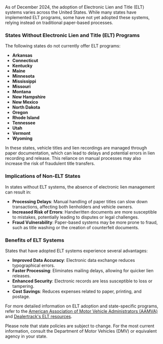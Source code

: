 As of December 2024, the adoption of Electronic Lien and Title (ELT) systems varies across the United States. While many states have implemented ELT programs, some have not yet adopted these systems, relying instead on traditional paper-based processes.

### **States Without Electronic Lien and Title (ELT) Programs**

The following states do not currently offer ELT programs:

- **Arkansas**
- **Connecticut**
- **Kentucky**
- **Maine**
- **Minnesota**
- **Mississippi**
- **Missouri**
- **Montana**
- **New Hampshire**
- **New Mexico**
- **North Dakota**
- **Oregon**
- **Rhode Island**
- **Tennessee**
- **Utah**
- **Vermont**
- **Wyoming**

In these states, vehicle titles and lien recordings are managed through paper documentation, which can lead to delays and potential errors in lien recording and release. This reliance on manual processes may also increase the risk of fraudulent title transfers.

### **Implications of Non-ELT States**

In states without ELT systems, the absence of electronic lien management can result in:

- **Processing Delays**: Manual handling of paper titles can slow down transactions, affecting both lienholders and vehicle owners.
- **Increased Risk of Errors**: Handwritten documents are more susceptible to mistakes, potentially leading to disputes or legal challenges.
- **Fraud Vulnerability**: Paper-based systems may be more prone to fraud, such as title washing or the creation of counterfeit documents.

### **Benefits of ELT Systems**

States that have adopted ELT systems experience several advantages:

- **Improved Data Accuracy**: Electronic data exchange reduces typographical errors.
- **Faster Processing**: Eliminates mailing delays, allowing for quicker lien releases.
- **Enhanced Security**: Electronic records are less susceptible to loss or tampering.
- **Cost Savings**: Reduces expenses related to paper, printing, and postage.

For more detailed information on ELT adoption and state-specific programs, refer to the [American Association of Motor Vehicle Administrators (AAMVA)](https://www.aamva.org/topics/electronic-titling) and [Dealertrack's ELT resources](https://us.dealertrack.com/content/dealertrack/en/vehicle-title-management/electronic-lien-and-title.html).

Please note that state policies are subject to change. For the most current information, consult the Department of Motor Vehicles (DMV) or equivalent agency in your state.
